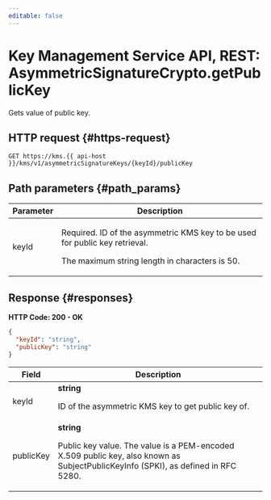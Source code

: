 ```yaml
---
editable: false
---
```


# Key Management Service API, REST: AsymmetricSignatureCrypto.getPublicKey
Gets value of public key.
 

 
## HTTP request {#https-request}
```
GET https://kms.{{ api-host }}/kms/v1/asymmetricSignatureKeys/{keyId}/publicKey
```
 
## Path parameters {#path_params}
 
Parameter | Description
--- | ---
keyId | <p>Required. ID of the asymmetric KMS key to be used for public key retrieval.</p> <p>The maximum string length in characters is 50.</p> 
 
## Response {#responses}
**HTTP Code: 200 - OK**

```json 
{
  "keyId": "string",
  "publicKey": "string"
}
```

 
Field | Description
--- | ---
keyId | **string**<br><p>ID of the asymmetric KMS key to get public key of.</p> 
publicKey | **string**<br><p>Public key value. The value is a PEM-encoded X.509 public key, also known as SubjectPublicKeyInfo (SPKI), as defined in RFC 5280.</p> 